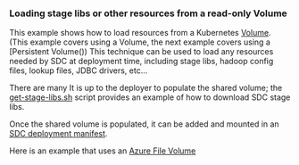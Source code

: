 ### Loading stage libs or other resources from a read-only Volume

This example shows how to load resources from a Kubernetes [Volume](https://kubernetes.io/docs/concepts/storage/volumes/).  (This example covers using a Volume, the next example covers using a [Persistent Volume()) This technique can be used to load any resources needed by SDC at deployment time, including stage libs, hadoop config files, lookup files, JDBC drivers, etc... 

There are many It is up to the deployer to populate the shared volume; the [get-stage-libs.sh](https://github.com/onefoursix/sdc-k8s-deployment-with-custom-config/blob/master/examples/example-3/get-stage-libs.sh) script provides an example of how to download SDC stage libs.

Once the shared volume is populated, it can be added and mounted in an [SDC deployment manifest](https://github.com/onefoursix/sdc-k8s-deployment-with-custom-config/blob/master/examples/example-3/sdc.yaml).

Here is an example that uses an [Azure File Volume]() 

